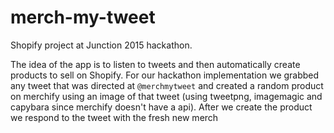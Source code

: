 merch-my-tweet
==============

Shopify project at Junction 2015 hackathon. 

The idea of the app is to listen to tweets and then automatically create products to sell on Shopify. For our hackathon implementation we grabbed any tweet that was directed at `@merchmytweet` and created a random product on merchify using an image of that tweet (using tweetpng, imagemagic and capybara since merchify doesn't have a api). After we create the product we respond to the tweet with the fresh new merch 
